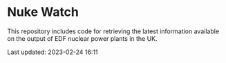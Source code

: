 # Nuke Watch

This repository includes code for retrieving the latest information available on the output of EDF nuclear power plants in the UK.

Last updated: 2023-02-24 16:11